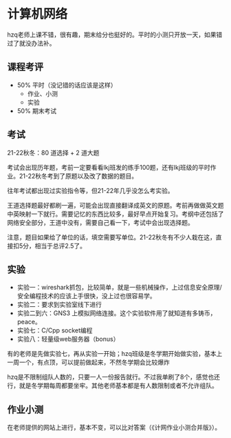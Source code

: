 # 计算机网络
hzq老师上课不错，很有趣，期末给分也挺好的。平时的小测只开放一天，如果错过了就没办法补。
## 课程考评
* 50% 平时（没记错的话应该是这样）
  * 作业、小测
  * 实验
* 50% 期末考试

## 考试
21-22秋冬：80 道选择 + 2 道大题

考试会出现历年题，考前一定要看看lkj班发的练手100题，还有lkj班级的平时作业。21-22秋冬考到了原题以及改了数据的题目。

往年考试都出现过实验指令等，但21-22年几乎没怎么考实验。

王道选择题最好都刷一遍，可能会出现直接翻译成英文的原题。考前再做做英文题中英映射一下就行。需要记忆的东西比较多，最好早点开始复习。考纲中还包括了网络安全部分，王道中没有，需要自己看一下，考试中会出现选择题。

注意，题目如果给了单位的话，填空需要写单位。21-22秋冬有不少人栽在这，直接扣5分，相当于总评2.5了。

## 实验
* 实验一：wireshark抓包，比较简单，就是一些机械操作，上过信息安全原理/安全编程技术的应该上手很快，没上过也很容易学。
* 实验二：要求到实验室线下进行
* 实验二到六：GNS3 上模拟网络连接。这个实验软件用了就知道有多铸币，peace。
* 实验七：C/Cpp socket编程
* 实验八：轻量级web服务器（bonus）

有的老师是先做实验七，再从实验一开始；hzq班级是冬学期开始做实验，基本上一周一个，有点顶，可以提前做起来，不然冬学期会比较爆炸

hzq是不限制组队人数的，只要一人一份报告就行。不过我单刷了8个，感觉也还行，就是冬学期每周都要坐牢。其他老师基本都是有人数限制或者不允许组队。

## 作业小测
在老师提供的网站上进行，基本不变，可以比对答案（《计网作业小测合并版》）。

